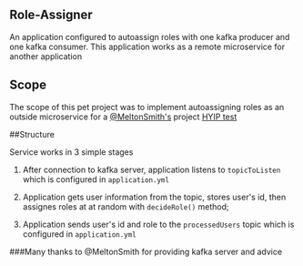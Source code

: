 ## Role-Assigner

An application configured to autoassign roles with one kafka producer and one kafka consumer.
This application works as a remote microservice for another application

## Scope


The scope of this pet project was to implement autoassigning roles
as an outside microservice for a [@MeltonSmith's](https://github.com/MeltonSmith) project [HYIP test](https://github.com/MeltonSmith/hyipTest)

##Structure

Service works in 3 simple stages

1. After connection to kafka server, application listens to
   `topicToListen` which is configured in `application.yml`
   

2. Application gets user information from the topic, stores user's id,
   then assignes roles at at random with ```decideRole()``` method;
   

3. Application sends user's id and role to the `processedUsers` topic
which is configured in `application.yml`
   
   
  ###Many thanks to @MeltonSmith for providing kafka server and advice 